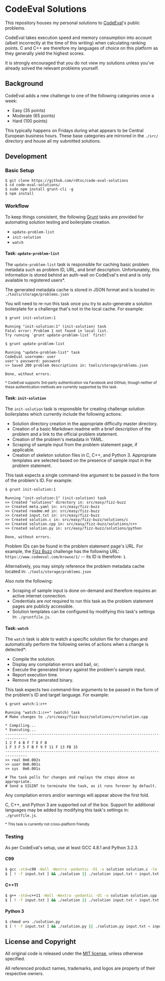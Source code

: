 # CodeEval Solutions

This repository houses my personal solutions to [CodeEval][ce]'s public
problems.

CodeEval takes execution speed and memory consumption into account (albeit
incorrectly at the time of this writing) when calculating ranking points.
C and C++ are therefore my languages of choice on this platform as they
generally yield the highest scores.

It is strongly encouraged that you do not view my solutions unless you've
already solved the relevant problems yourself.


## Background

CodeEval adds a new challenge to one of the following categories once a week:

- Easy (35 points)
- Moderate (65 points)
- Hard (100 points)

This typically happens on Fridays during what appears to be Central European
business hours. These base categories are mirrored in the `./src/` directory
and house all my submitted solutions.


## Development

### Basic Setup

```text
$ git clone https://github.com/rdtsc/code-eval-solutions
$ cd code-eval-solutions/
$ sudo npm install grunt-cli -g
$ npm install
```

### Workflow

To keep things consistent, the following [Grunt][grunt] tasks are provided for
automating solution testing and boilerplate creation.

- `update-problem-list`
- `init-solution`
- `watch`

#### Task: `update-problem-list`

The `update-problem-list` task is responsible for caching basic problem
metadata such as problem ID, URL, and brief description. Unfortunately, this
information is stored behind an auth-wall on CodeEval's end and is only
available to registered users*.

The generated metadata cache is stored in JSON format and is located in:
`./tools/storage/problems.json`

You will need to re-run this task once you try to auto-generate a solution
boilerplate for a challenge that's not in the local cache. For example:

```text
$ grunt init-solution:1

Running "init-solution:1" (init-solution) task
Fatal error: Problem 1 not found in local list.
Try running `grunt update-problem-list` first!
```

```text
$ grunt update-problem-list

Running "update-problem-list" task
CodeEval username: user
user's password: password
>> Saved 200 problem descriptions in: tools/storage/problems.json

Done, without errors.
```

<sup>* CodeEval supports 3rd-party authentication via Facebook and GitHub,
though neither of these authentication methods are currently supported by this
task.</sup>

#### Task: `init-solution`

The `init-solution` task is responsible for creating challenge solution
boilerplates which currently include the following actions:

- Solution directory creation in the appropriate difficulty master directory.
- Creation of a basic Markdown readme with a brief description of the problem
  and a link to the official problem statement.
- Creation of the problem's metadata in YAML.
- Scraping of sample input from the problem statement page, if applicable.
- Creation of skeleton solution files in C, C++, and Python 3. Appropriate
  templates are selected based on the presence of sample input in the problem
  statement.

This task expects a single command-line argument to be passed in the form of
the problem's ID. For example:

```text
$ grunt init-solution:1

Running "init-solution:1" (init-solution) task
>> Created "solutions" directory in: src/easy/fizz-buzz
>> Created meta.yaml in: src/easy/fizz-buzz
>> Created readme.md in: src/easy/fizz-buzz
>> Created input.txt in: src/easy/fizz-buzz
>> Created solution.c in: src/easy/fizz-buzz/solutions/c
>> Created solution.cpp in: src/easy/fizz-buzz/solutions/c++
>> Created solution.py in: src/easy/fizz-buzz/solutions/python

Done, without errors.
```

Problem IDs can be found in the problem statement page's URL.
For example, the [Fizz Buzz][ce-1] challenge has the following URL:
`https://www.codeeval.com/browse/1/` -- its ID is therefore: `1`.

Alternatively, you may simply reference the problem metadata cache located in:
`./tools/storage/problems.json`

Also note the following:

- Scraping of sample input is done on-demand and therefore requires an active
  internet connection.
- Credentials are *not* required to run this task as the problem statement
  pages are publicly accessible.
- Solution templates can be configured by modifying this task's settings in:
  `./gruntfile.js`.

#### Task: `watch`

The `watch` task is able to watch a specific solution file for changes and
automatically perform the following series of actions when a change is
detected*:

- Compile the solution.
- Display any compilation errors and bail, or;
- Execute the generated binary against the problem's sample input.
- Report execution time.
- Remove the generated binary.

This task expects two command-line arguments to be passed in the form of the
problem's ID and target language. For example:

```text
$ grunt watch:1:c++

Running "watch:1:c++" (watch) task
# Make changes to ./src/easy/fizz-buzz/solutions/c++/solution.cpp

* Compiling...
* Executing...
--------------------------------------------------------------------------------
1 2 F 4 B F 7 8 F B
1 F 3 F 5 F B F 9 F 11 F 13 FB 15
--------------------------------------------------------------------------------
>> real 0m0.002s
>> user 0m0.001s
>> sys  0m0.001s

# The task polls for changes and replays the steps above as appropriate.
# Send a SIGINT to terminate the task, as it runs forever by default.
```

Any compilation errors and/or warnings will appear above the first fold.

C, C++, and Python 3 are supported out of the box. Support for additional
languages may be added by modifying this task's settings in: `./gruntfile.js`.

<sup>* This task is currently not cross-platform friendly.</sup>

### Testing

As per CodeEval's setup, use at least GCC 4.8.1 and Python 3.2.3.

#### C99
```bash
$ gcc -std=c99 -Wall -Wextra -pedantic -O1 -o solution solution.c -lm
$ [ ! -f input.txt ] && ./solution || ./solution input.txt < input.txt
```

#### C++11
```bash
$ g++ -std=c++11 -Wall -Wextra -pedantic -O1 -o solution solution.cpp -lm
$ [ ! -f input.txt ] && ./solution || ./solution input.txt < input.txt
```

#### Python 3
```bash
$ chmod u+x ./solution.py
$ [ ! -f input.txt ] && ./solution.py || ./solution.py input.txt < input.txt
```


## License and Copyright

All original code is released under the [MIT license][lic-me], unless otherwise
specified.

All referenced product names, trademarks, and logos are property of their
respective owners.


[ce]:     https://www.codeeval.com/
          "CodeEval - Coding Challenges for the World's Best Developers"

[ce-1]:   https://www.codeeval.com/browse/1/
          "CodeEval - Fizz Buzz Challenge"

[grunt]:  http://gruntjs.com/
          "Grunt: The JavaScript Task Runner"

[lic-me]: http://opensource.org/licenses/MIT/
          "The MIT License (MIT)"
